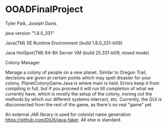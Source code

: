 # OOADFinalProject
Tyler Paik, Joseph Davis

java version "1.8.0_331"

Java(TM) SE Runtime Environment (build 1.8.0_331-b09)

Java HotSpot(TM) 64-Bit Server VM (build 25.331-b09, mixed mode)

Colony Manager

Manage a colony of people on a new planet. Similar to Oregon Trail, decisions are given at certain points which may spell disaster for your colony.
PlanetColonyGame.Java is where main is held. Errors keep it from compiling in full, but if you proceed it will run till completion of what we currently have, which is mostly the setup of the colony, ironing out the methods by which our different systems interract, etc. Currently, the GUI is disconnected from the rest of the game, as there's no real "game" yet.

An external JAR library is used for colonist name generation https://github.com/DiUS/java-faker. All else is standard.
